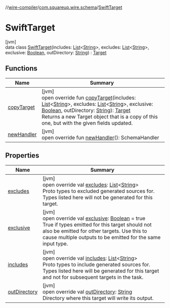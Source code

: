 //[wire-compiler](../../../index.md)/[com.squareup.wire.schema](../index.md)/[SwiftTarget](index.md)

# SwiftTarget

[jvm]\
data class [SwiftTarget](index.md)(includes: [List](https://kotlinlang.org/api/latest/jvm/stdlib/kotlin.collections/-list/index.html)&lt;[String](https://kotlinlang.org/api/latest/jvm/stdlib/kotlin/-string/index.html)&gt;, excludes: [List](https://kotlinlang.org/api/latest/jvm/stdlib/kotlin.collections/-list/index.html)&lt;[String](https://kotlinlang.org/api/latest/jvm/stdlib/kotlin/-string/index.html)&gt;, exclusive: [Boolean](https://kotlinlang.org/api/latest/jvm/stdlib/kotlin/-boolean/index.html), outDirectory: [String](https://kotlinlang.org/api/latest/jvm/stdlib/kotlin/-string/index.html)) : [Target](../-target/index.md)

## Functions

| Name | Summary |
|---|---|
| [copyTarget](copy-target.md) | [jvm]<br>open override fun [copyTarget](copy-target.md)(includes: [List](https://kotlinlang.org/api/latest/jvm/stdlib/kotlin.collections/-list/index.html)&lt;[String](https://kotlinlang.org/api/latest/jvm/stdlib/kotlin/-string/index.html)&gt;, excludes: [List](https://kotlinlang.org/api/latest/jvm/stdlib/kotlin.collections/-list/index.html)&lt;[String](https://kotlinlang.org/api/latest/jvm/stdlib/kotlin/-string/index.html)&gt;, exclusive: [Boolean](https://kotlinlang.org/api/latest/jvm/stdlib/kotlin/-boolean/index.html), outDirectory: [String](https://kotlinlang.org/api/latest/jvm/stdlib/kotlin/-string/index.html)): [Target](../-target/index.md)<br>Returns a new Target object that is a copy of this one, but with the given fields updated. |
| [newHandler](new-handler.md) | [jvm]<br>open override fun [newHandler](new-handler.md)(): SchemaHandler |

## Properties

| Name | Summary |
|---|---|
| [excludes](excludes.md) | [jvm]<br>open override val [excludes](excludes.md): [List](https://kotlinlang.org/api/latest/jvm/stdlib/kotlin.collections/-list/index.html)&lt;[String](https://kotlinlang.org/api/latest/jvm/stdlib/kotlin/-string/index.html)&gt;<br>Proto types to excluded generated sources for. Types listed here will not be generated for this target. |
| [exclusive](exclusive.md) | [jvm]<br>open override val [exclusive](exclusive.md): [Boolean](https://kotlinlang.org/api/latest/jvm/stdlib/kotlin/-boolean/index.html) = true<br>True if types emitted for this target should not also be emitted for other targets. Use this to cause multiple outputs to be emitted for the same input type. |
| [includes](includes.md) | [jvm]<br>open override val [includes](includes.md): [List](https://kotlinlang.org/api/latest/jvm/stdlib/kotlin.collections/-list/index.html)&lt;[String](https://kotlinlang.org/api/latest/jvm/stdlib/kotlin/-string/index.html)&gt;<br>Proto types to include generated sources for. Types listed here will be generated for this target and not for subsequent targets in the task. |
| [outDirectory](out-directory.md) | [jvm]<br>open override val [outDirectory](out-directory.md): [String](https://kotlinlang.org/api/latest/jvm/stdlib/kotlin/-string/index.html)<br>Directory where this target will write its output. |
